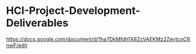 # HCI-Project-Development-Deliverables
https://docs.google.com/document/d/1ha7DkMfdh1X8ZcVAEKMz2ZeytcoC6nwF/edit
